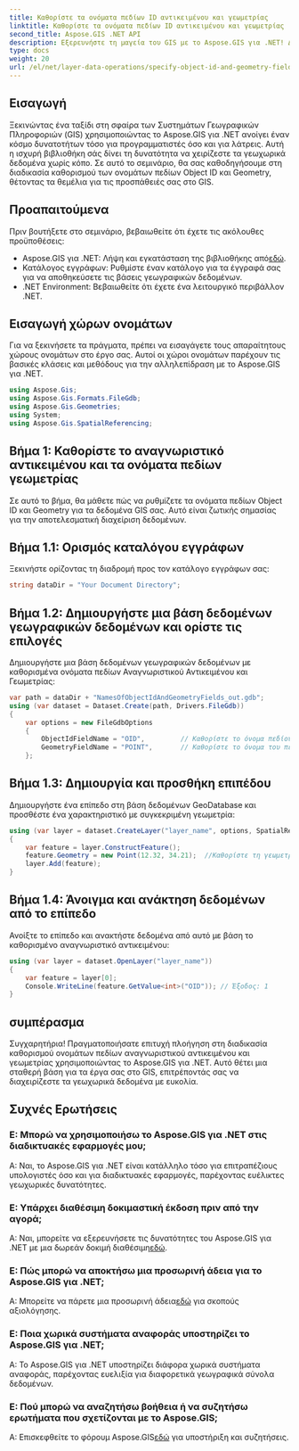 ```yaml
---
title: Καθορίστε τα ονόματα πεδίων ID αντικειμένου και γεωμετρίας
linktitle: Καθορίστε τα ονόματα πεδίων ID αντικειμένου και γεωμετρίας
second_title: Aspose.GIS .NET API
description: Εξερευνήστε τη μαγεία του GIS με το Aspose.GIS για .NET! Διαχειριστείτε τα γεωχωρικά δεδομένα χωρίς κόπο. Κάντε λήψη τώρα και απελευθερώστε τη δύναμη της χωρικής νοημοσύνης.
type: docs
weight: 20
url: /el/net/layer-data-operations/specify-object-id-and-geometry-field-names/
---
```

## Εισαγωγή
Ξεκινώντας ένα ταξίδι στη σφαίρα των Συστημάτων Γεωγραφικών Πληροφοριών (GIS) χρησιμοποιώντας το Aspose.GIS για .NET ανοίγει έναν κόσμο δυνατοτήτων τόσο για προγραμματιστές όσο και για λάτρεις. Αυτή η ισχυρή βιβλιοθήκη σάς δίνει τη δυνατότητα να χειρίζεστε τα γεωχωρικά δεδομένα χωρίς κόπο. Σε αυτό το σεμινάριο, θα σας καθοδηγήσουμε στη διαδικασία καθορισμού των ονομάτων πεδίων Object ID και Geometry, θέτοντας τα θεμέλια για τις προσπάθειές σας στο GIS.
## Προαπαιτούμενα
Πριν βουτήξετε στο σεμινάριο, βεβαιωθείτε ότι έχετε τις ακόλουθες προϋποθέσεις:
-  Aspose.GIS για .NET: Λήψη και εγκατάσταση της βιβλιοθήκης από[εδώ](https://releases.aspose.com/gis/net/).
- Κατάλογος εγγράφων: Ρυθμίστε έναν κατάλογο για τα έγγραφά σας για να αποθηκεύσετε τις βάσεις γεωγραφικών δεδομένων.
- .NET Environment: Βεβαιωθείτε ότι έχετε ένα λειτουργικό περιβάλλον .NET.
## Εισαγωγή χώρων ονομάτων
Για να ξεκινήσετε τα πράγματα, πρέπει να εισαγάγετε τους απαραίτητους χώρους ονομάτων στο έργο σας. Αυτοί οι χώροι ονομάτων παρέχουν τις βασικές κλάσεις και μεθόδους για την αλληλεπίδραση με το Aspose.GIS για .NET.
```csharp
using Aspose.Gis;
using Aspose.Gis.Formats.FileGdb;
using Aspose.Gis.Geometries;
using System;
using Aspose.Gis.SpatialReferencing;
```
## Βήμα 1: Καθορίστε το αναγνωριστικό αντικειμένου και τα ονόματα πεδίων γεωμετρίας
Σε αυτό το βήμα, θα μάθετε πώς να ρυθμίζετε τα ονόματα πεδίων Object ID και Geometry για τα δεδομένα GIS σας. Αυτό είναι ζωτικής σημασίας για την αποτελεσματική διαχείριση δεδομένων.
## Βήμα 1.1: Ορισμός καταλόγου εγγράφων
Ξεκινήστε ορίζοντας τη διαδρομή προς τον κατάλογο εγγράφων σας:
```csharp
string dataDir = "Your Document Directory";
```
## Βήμα 1.2: Δημιουργήστε μια βάση δεδομένων γεωγραφικών δεδομένων και ορίστε τις επιλογές
Δημιουργήστε μια βάση δεδομένων γεωγραφικών δεδομένων με καθορισμένα ονόματα πεδίων Αναγνωριστικού Αντικειμένου και Γεωμετρίας:
```csharp
var path = dataDir + "NamesOfObjectIdAndGeometryFields_out.gdb";
using (var dataset = Dataset.Create(path, Drivers.FileGdb))
{
    var options = new FileGdbOptions
    {
        ObjectIdFieldName = "OID",         // Καθορίστε το όνομα πεδίου Αναγνωριστικό αντικειμένου
        GeometryFieldName = "POINT",       // Καθορίστε το όνομα του πεδίου Γεωμετρία
    };
```
## Βήμα 1.3: Δημιουργία και προσθήκη επιπέδου
Δημιουργήστε ένα επίπεδο στη βάση δεδομένων GeoDatabase και προσθέστε ένα χαρακτηριστικό με συγκεκριμένη γεωμετρία:
```csharp
using (var layer = dataset.CreateLayer("layer_name", options, SpatialReferenceSystem.Wgs84))
{
    var feature = layer.ConstructFeature();
    feature.Geometry = new Point(12.32, 34.21);  //Καθορίστε τη γεωμετρία (στην περίπτωση αυτή, ένα σημείο)
    layer.Add(feature);
}
```
## Βήμα 1.4: Άνοιγμα και ανάκτηση δεδομένων από το επίπεδο
Ανοίξτε το επίπεδο και ανακτήστε δεδομένα από αυτό με βάση το καθορισμένο αναγνωριστικό αντικειμένου:
```csharp
using (var layer = dataset.OpenLayer("layer_name"))
{
    var feature = layer[0];
    Console.WriteLine(feature.GetValue<int>("OID")); // Έξοδος: 1
}
```
## συμπέρασμα
Συγχαρητήρια! Πραγματοποιήσατε επιτυχή πλοήγηση στη διαδικασία καθορισμού ονομάτων πεδίων αναγνωριστικού αντικειμένου και γεωμετρίας χρησιμοποιώντας το Aspose.GIS για .NET. Αυτό θέτει μια σταθερή βάση για τα έργα σας στο GIS, επιτρέποντάς σας να διαχειρίζεστε τα γεωχωρικά δεδομένα με ευκολία.
## Συχνές Ερωτήσεις
### Ε: Μπορώ να χρησιμοποιήσω το Aspose.GIS για .NET στις διαδικτυακές εφαρμογές μου;
Α: Ναι, το Aspose.GIS για .NET είναι κατάλληλο τόσο για επιτραπέζιους υπολογιστές όσο και για διαδικτυακές εφαρμογές, παρέχοντας ευέλικτες γεωχωρικές δυνατότητες.
### Ε: Υπάρχει διαθέσιμη δοκιμαστική έκδοση πριν από την αγορά;
 Α: Ναι, μπορείτε να εξερευνήσετε τις δυνατότητες του Aspose.GIS για .NET με μια δωρεάν δοκιμή διαθέσιμη[εδώ](https://releases.aspose.com/).
### Ε: Πώς μπορώ να αποκτήσω μια προσωρινή άδεια για το Aspose.GIS για .NET;
 Α: Μπορείτε να πάρετε μια προσωρινή άδεια[εδώ](https://purchase.aspose.com/temporary-license/) για σκοπούς αξιολόγησης.
### Ε: Ποια χωρικά συστήματα αναφοράς υποστηρίζει το Aspose.GIS για .NET;
Α: Το Aspose.GIS για .NET υποστηρίζει διάφορα χωρικά συστήματα αναφοράς, παρέχοντας ευελιξία για διαφορετικά γεωγραφικά σύνολα δεδομένων.
### Ε: Πού μπορώ να αναζητήσω βοήθεια ή να συζητήσω ερωτήματα που σχετίζονται με το Aspose.GIS;
 Α: Επισκεφθείτε το φόρουμ Aspose.GIS[εδώ](https://forum.aspose.com/c/gis/33) για υποστήριξη και συζητήσεις.